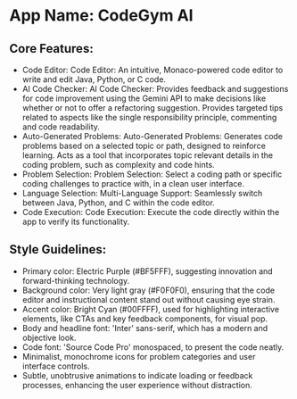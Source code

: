 # **App Name**: CodeGym AI

## Core Features:

- Code Editor: Code Editor: An intuitive, Monaco-powered code editor to write and edit Java, Python, or C code.
- AI Code Checker: AI Code Checker: Provides feedback and suggestions for code improvement using the Gemini API to make decisions like whether or not to offer a refactoring suggestion. Provides targeted tips related to aspects like the single responsibility principle, commenting and code readability.
- Auto-Generated Problems: Auto-Generated Problems: Generates code problems based on a selected topic or path, designed to reinforce learning. Acts as a tool that incorporates topic relevant details in the coding problem, such as complexity and code hints.
- Problem Selection: Problem Selection: Select a coding path or specific coding challenges to practice with, in a clean user interface.
- Language Selection: Multi-Language Support: Seamlessly switch between Java, Python, and C within the code editor.
- Code Execution: Code Execution: Execute the code directly within the app to verify its functionality.

## Style Guidelines:

- Primary color: Electric Purple (#BF5FFF), suggesting innovation and forward-thinking technology.
- Background color: Very light gray (#F0F0F0), ensuring that the code editor and instructional content stand out without causing eye strain.
- Accent color: Bright Cyan (#00FFFF), used for highlighting interactive elements, like CTAs and key feedback components, for visual pop.
- Body and headline font: 'Inter' sans-serif, which has a modern and objective look.
- Code font: 'Source Code Pro' monospaced, to present the code neatly.
- Minimalist, monochrome icons for problem categories and user interface controls.
- Subtle, unobtrusive animations to indicate loading or feedback processes, enhancing the user experience without distraction.